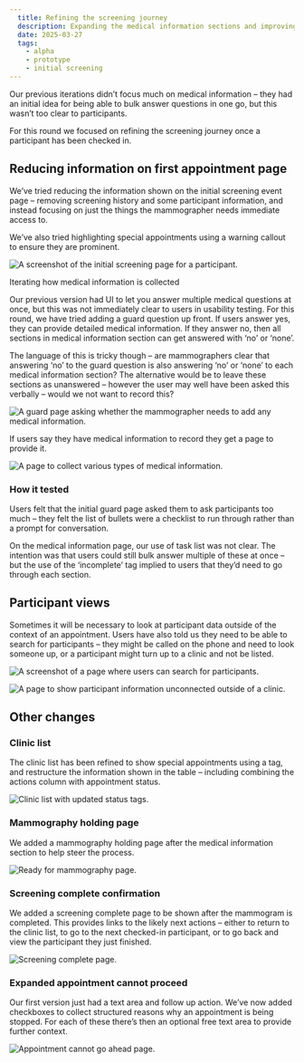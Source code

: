 ```yaml
---
  title: Refining the screening journey
  description: Expanding the medical information sections and improving information display
  date: 2025-03-27
  tags:
    - alpha
    - prototype
    - initial screening
---
```


Our previous iterations didn’t focus much on medical information – they had an initial idea for being able to bulk answer questions in one go, but this wasn’t too clear to participants.

For this round we focused on refining the screening journey once a participant has been checked in.

## Reducing information on first appointment page

We’ve tried reducing the information shown on the initial screening event page – removing screening history and some participant information, and instead focusing on just the things the mammographer needs immediate access to.

We’ve also tried highlighting special appointments using a warning callout to ensure they are prominent.

![A screenshot of the initial screening page for a participant.](event-page--new.png)

Iterating how medical information is collected

Our previous version had UI to let you answer multiple medical questions at once, but this was not immediately clear to users in usability testing. For this round, we have tried adding a guard question up front. If users answer yes, they can provide detailed medical information. If they answer no, then all sections in medical information section can get answered with ‘no’ or ‘none’.

The language of this is tricky though – are mammographers clear that answering ‘no’ to the guard question is also answering ‘no’ or ‘none’ to each medical information section? The alternative would be to leave these sections as unanswered – however the user may well have been asked this verbally – would we not want to record this?

![A guard page asking whether the mammographer needs to add any medical information.](guard-page.png)


If users say they have medical information to record they get a page to provide it.

![A page to collect various types of medical information.](medical-information.png)

### How it tested

Users felt that the initial guard page asked them to ask participants too much – they felt the list of bullets were a checklist to run through rather than a prompt for conversation.

On the medical information page, our use of task list was not clear. The intention was that users could still bulk answer multiple of these at once – but the use of the ‘incomplete’ tag implied to users that they’d need to go through each section.

## Participant views

Sometimes it will be necessary to look at participant data outside of the context of an appointment. Users have also told us they need to be able to search for participants – they might be called on the phone and need to look someone up, or a participant might turn up to a clinic and not be listed.

![A screenshot of a page where users can search for participants.](participant-index.png)

![A page to show participant information unconnected outside of a clinic.](participant-view.png)

## Other changes

### Clinic list

The clinic list has been refined to show special appointments using a tag, and restructure the information shown in the table – including combining the actions column with appointment status.

![Clinic list with updated status tags.](clinic-list--scheduled.png)

### Mammography holding page

We added a mammography holding page after the medical information section to help steer the process.

![Ready for mammography page.](ready-for-mammography.png)

### Screening complete confirmation

We added a screening complete page to be shown after the mammogram is completed. This provides links to the likely next actions – either to return to the clinic list, to go to the next checked-in participant, or to go back and view the participant they just finished.

![Screening complete page.](screening-complete.png)

### Expanded appointment cannot proceed

Our first version just had a text area and follow up action. We’ve now added checkboxes to collect structured reasons why an appointment is being stopped. For each of these there’s then an optional free text area to provide further context.

![Appointment cannot go ahead page.](appointment-cannot-go-ahead.png)